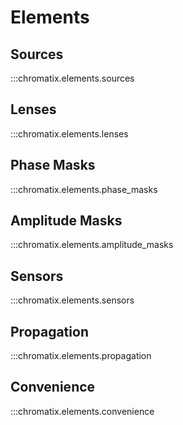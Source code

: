 # Elements

## Sources
:::chromatix.elements.sources

## Lenses
:::chromatix.elements.lenses

## Phase Masks
:::chromatix.elements.phase_masks

## Amplitude Masks
:::chromatix.elements.amplitude_masks

## Sensors
:::chromatix.elements.sensors

## Propagation
:::chromatix.elements.propagation

## Convenience
:::chromatix.elements.convenience
